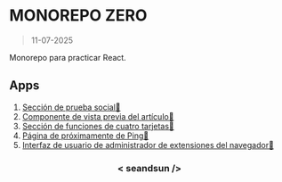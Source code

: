 # MONOREPO ZERO

>11-07-2025

Monorepo para practicar React.

## Apps

1. [Sección de prueba social🔗](https://seandsun.github.io/monorepo-zero-react/apps/01-social-proof-section/)
2. [Componente de vista previa del artículo🔗](https://seandsun.github.io/monorepo-zero-react/apps/02-article-preview-component/)
3. [Sección de funciones de cuatro tarjetas🔗](https://seandsun.github.io/monorepo-zero-react/apps/03-four-card-feature-section/)
4. [Página de próximamente de Ping🔗](https://seandsun.github.io/monorepo-zero-react/apps/04-ping-coming-soon-page/)
5. [Interfaz de usuario de administrador de extensiones del navegador🔗](https://)

<h3 align="center">< seandsun /></h3>